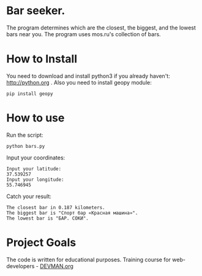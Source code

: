 # Bar seeker.
The program determines which are the closest, the biggest, and the lowest bars near you. The program uses mos.ru's collection of bars.

# How to Install
You need to download and install python3 if you already haven't: http://python.org .
Also you need to install geopy module:
```
pip install geopy
```

# How to use
Run the script:
```
python bars.py
```

Input your coordinates:
```
Input your latitude:
37.539257
Input your longitude:
55.746945
```

Catch your result:
```
The closest bar in 0.187 kilometers.
The biggest bar is "Спорт бар «Красная машина»".
The lowest bar is "БАР. СОКИ".
```

# Project Goals
The code is written for educational purposes. Training course for web-developers - [DEVMAN.org](https://devman.org)
